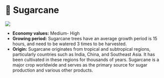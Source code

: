 # 🫧 Sugarcane

![](https://fiwallets-organization.gitbook.io/\~gitbook/image?url=https%3A%2F%2Fcontent.gitbook.com%2Fcontent%2Fy39LOQQezVvERXFqNDkL%2Fblobs%2FMvpjIYcdY9WqiMgXgqgO%2Fsugar.png\&width=768\&dpr=4\&quality=100\&sign=3220bf6bedd8bb18b5d23090a450bc8ded92152142f8fd63f2a1f1180bf15433)

* **Economy values:** Medium- High
* **Growing period:** Sugarcane trees have an average growth period is 15 hours, and need to be watered 3 times to be harvested.
* **Origin:** Sugarcane originates from tropical and subtropical regions, particularly countries such as India, China, and Southeast Asia. It has been cultivated in these regions for thousands of years. Sugarcane is a major crop worldwide and serves as the primary source for sugar production and various other products.
